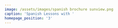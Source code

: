 ```yaml
---
image: /assets/images/spanish brochure sunview.png
caption: 'Spanish Lessons with '
homepage_position: '3'
---
```


